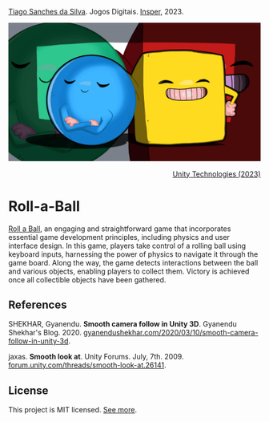 [Tiago Sanches da Silva](http://lattes.cnpq.br/6420362418520641). Jogos
Digitais. [Insper](https://github.com/Insper), 2023.

![](Assets/Images/roll-a-ball.jpg)

<p align="right">
    <a href="http://unity.com">Unity Technologies (2023)</a>
</p>

# Roll-a-Ball

[Roll a Ball](https://learn.unity.com/project/roll-a-ball), an engaging and
straightforward game that incorporates essential game development principles,
including physics and user interface design. In this game, players take control
of a rolling ball using keyboard inputs, harnessing the power of physics to
navigate it through the game board. Along the way, the game detects interactions
between the ball and various objects, enabling players to collect them. Victory
is achieved once all collectible objects have been gathered.

## References

SHEKHAR, Gyanendu. **Smooth camera follow in Unity 3D**. Gyanendu Shekhar's Blog. 2020. [gyanendushekhar.com/2020/03/10/smooth-camera-follow-in-unity-3d](http://gyanendushekhar.com/2020/03/10/smooth-camera-follow-in-unity-3d).

jaxas. **Smooth look at**. Unity Forums. July, 7th. 2009. [forum.unity.com/threads/smooth-look-at.26141](https://forum.unity.com/threads/smooth-look-at.26141).

## License

This project is MIT licensed. [See more](LICENSE).
